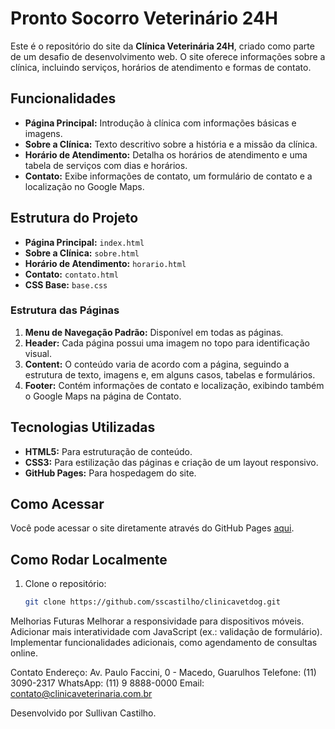 # Pronto Socorro Veterinário 24H

Este é o repositório do site da **Clínica Veterinária 24H**, criado como parte de um desafio de desenvolvimento web. O site oferece informações sobre a clínica, incluindo serviços, horários de atendimento e formas de contato.

## Funcionalidades

- **Página Principal:** Introdução à clínica com informações básicas e imagens.
- **Sobre a Clínica:** Texto descritivo sobre a história e a missão da clínica.
- **Horário de Atendimento:** Detalha os horários de atendimento e uma tabela de serviços com dias e horários.
- **Contato:** Exibe informações de contato, um formulário de contato e a localização no Google Maps.

## Estrutura do Projeto

- **Página Principal:** `index.html`
- **Sobre a Clínica:** `sobre.html`
- **Horário de Atendimento:** `horario.html`
- **Contato:** `contato.html`
- **CSS Base:** `base.css`

### Estrutura das Páginas

1. **Menu de Navegação Padrão:** Disponível em todas as páginas.
2. **Header:** Cada página possui uma imagem no topo para identificação visual.
3. **Content:** O conteúdo varia de acordo com a página, seguindo a estrutura de texto, imagens e, em alguns casos, tabelas e formulários.
4. **Footer:** Contém informações de contato e localização, exibindo também o Google Maps na página de Contato.

## Tecnologias Utilizadas

- **HTML5:** Para estruturação de conteúdo.
- **CSS3:** Para estilização das páginas e criação de um layout responsivo.
- **GitHub Pages:** Para hospedagem do site.

## Como Acessar

Você pode acessar o site diretamente através do GitHub Pages [aqui]([[https://sscastilho.github.io/clinicavetdog](https://github.com/sscastilho/clinicavetdog/edit/main/README.md)](https://sscastilho.github.io/clinicavetdog/index.html)).

## Como Rodar Localmente

1. Clone o repositório:
   ```bash
   git clone https://github.com/sscastilho/clinicavetdog.git

Melhorias Futuras
Melhorar a responsividade para dispositivos móveis.
Adicionar mais interatividade com JavaScript (ex.: validação de formulário).
Implementar funcionalidades adicionais, como agendamento de consultas online.

Contato
Endereço: Av. Paulo Faccini, 0 - Macedo, Guarulhos
Telefone: (11) 3090-2317
WhatsApp: (11) 9 8888-0000
Email: contato@clinicaveterinaria.com.br

Desenvolvido por Sullivan Castilho.
